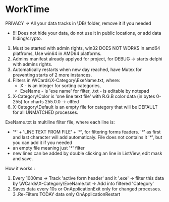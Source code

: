# WorkTime
PRIVACY -> All your data tracks in \DB\ folder, remove it if you needed
 - !!! Does not hide your data, do not use it in public locations, or add data hiding/crypto.


1. Must be started with admin rights, win32 DOES NOT WORKS in amd64 platfroms, Use win64 in AMD64 platforms.
2. Admins manifest already applyed for project, for DEBUG -> starts delphi with admins rights.
3. Automatically restarts when new day reached, have Mutex for preventing starts of 2 more instances.
4. Filters in \WCards\X-Category\ExeName.txt, where:
    - X - is an integer for sorting categories, 
    - ExeName - is 'exe name' for filter, .txt - is editable by notepad
5. X-Category\Color is 'one line text file' with R.G.B color data (in bytes 0-255) for charts 255.0.0 -> clRed
6. X-Category\Default is an empty file for category that will be DEFAULT for all UNMATCHED processes. 


ExeName.txt is multiline filter file, where each line is:
 - '\*' + 'LINE TEXT FROM FILE' + '\*', for filtering forms feaders. '\*' as first and last character will add automaticaly. File does not contains it '\*', but you can add it if you needed
 - an empty file meaning just '\*' filter
 - new lines can be added by double clicking an line in ListView, edit mask and save.


How it works : 
 1. Every 1000ms -> Track 'active form header' and it '.exe' -> filter this data by \WCards\X-Category\ExeName.txt -> Add into filtered 'Category'
 2. Saves data every 10s or OnApplicationExit only for changed processes.
 3 .Re-Filters TODAY data only OnApplicationRestart
